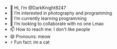 - 👋 Hi, I’m @DarkKnight8247
- 👀 I’m interested in photography and programming
- 🌱 I’m currently learning programming
- 💞️ I’m looking to collaborate with no one Lmao
- 📫 How to reach me: I don't like people
- 😄 Pronouns: meow
- ⚡ Fun fact: im a cat

<!---
DarkKnight8247/DarkKnight8247 is a ✨ special ✨ repository because its `README.md` (this file) appears on your GitHub profile.
You can click the Preview link to take a look at your changes.
--->
